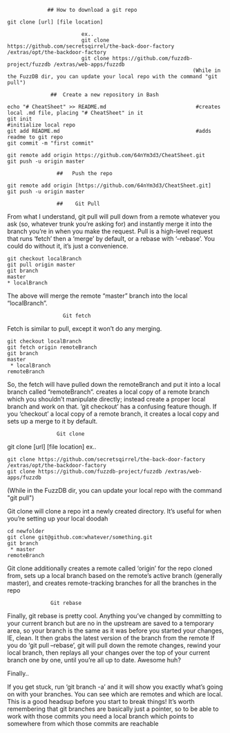                 ## How to download a git repo

~~~~~~~~~~~~~~~~~~~~~~~~~~~~~~~~~
git clone [url] [file location]
~~~~~~~~~~~~~~~~~~~~~~~~~~~~~~~~~

                            ex..
                            git clone https://github.com/secretsqirrel/the-back-door-factory /extras/opt/the-backdoor-factory
                            git clone https://github.com/fuzzdb-project/fuzzdb /extras/web-apps/fuzzdb
                                                                (While in the FuzzDB dir, you can update your local repo with the command "git pull")
                                                                
                  ##  Create a new repository in Bash

~~~~~~~~~~~~~~~~~~~~~~~~~~~~~~~~~
echo "# CheatSheet" >> README.md                             #creates local .md file, placing "# CheatSheet" in it
git init                                                     #initialize local repo
git add README.md                                            #adds readme to git repo
git commit -m "first commit"

git remote add origin https://github.com/64nYm3d3/CheatSheet.git
git push -u origin master
~~~~~~~~~~~~~~~~~~~~~~~~~~~~~~~~~

                    ##   Push the repo
                       
 ~~~~~~~~~~~~~~~~~~~~~~~~~~~~~~~~~                      
git remote add origin [https://github.com/64nYm3d3/CheatSheet.git]
git push -u origin master
~~~~~~~~~~~~~~~~~~~~~~~~~~~~~~~~~

                    ##    Git Pull

From what I understand, git pull will pull down from a remote  whatever you ask (so, whatever trunk you’re asking for) and instantly  merge it into the branch you’re in when you make the request. Pull is a  high-level request that runs ‘fetch’ then a ‘merge’ by default, or a  rebase with ‘–rebase’. You could do without it, it’s just a convenience.


~~~~~~~~~~~~~~~~~~~~~~~~~~~~~~~~~
git checkout localBranch
git pull origin master
git branch
master
* localBranch
~~~~~~~~~~~~~~~~~~~~~~~~~~~~~~~~~


The above will merge the remote “master” branch into the local “localBranch”.


                      Git fetch

Fetch is similar to pull, except it won’t do any merging.

~~~~~~~~~~~~~~~~~~~~~~~~~~~~~~~~~
git checkout localBranch
git fetch origin remoteBranch
git branch
master
 * localBranch
remoteBranch
~~~~~~~~~~~~~~~~~~~~~~~~~~~~~~~~~

So, the fetch will have pulled down the remoteBranch and put it into a local branch called “remoteBranch”.  creates a local copy of a remote branch which you shouldn’t manipulate  directly; instead create a proper local branch and work on that. ‘git  checkout’ has a confusing feature though. If you ‘checkout’ a local copy  of a remote branch, it creates a local copy and sets up a merge to it  by default.


                    Git clone

git clone [url] [file location]
                            ex..
                          
~~~~~~~~~~~~~~~~~~~~~~~~~~~~~~~~~
git clone https://github.com/secretsqirrel/the-back-door-factory /extras/opt/the-backdoor-factory
git clone https://github.com/fuzzdb-project/fuzzdb /extras/web-apps/fuzzdb
~~~~~~~~~~~~~~~~~~~~~~~~~~~~~~~~~

 (While in the FuzzDB dir, you can update your local repo with the command "git pull")
 
 
Git clone will clone a repo int a newly created directory. It’s useful for when you’re setting up your local doodah


~~~~~~~~~~~~~~~~~~~~~~~~~~~~~~~~~
cd newfolder
git clone git@github.com:whatever/something.git
git branch
 * master
remoteBranch
~~~~~~~~~~~~~~~~~~~~~~~~~~~~~~~~~


Git clone additionally creates a remote called ‘origin’ for the repo  cloned from, sets up a local branch based on the remote’s active branch  (generally master), and creates remote-tracking branches for all the  branches in the repo


                  Git rebase

Finally, git rebase is pretty cool. Anything you’ve changed by  committing to your current branch but are no in the upstream are saved  to a temporary area, so your branch is the same as it was before you  started your changes, IE, clean. It then grabs the latest version of the branch from the remote If  you do ‘git pull –rebase’, git will pull down the remote changes,  rewind your local branch, then replays all your changes over the top of  your current branch one by one, until you’re all up to date. Awesome  huh?

Finally..

If you get stuck, run ‘git branch -a’ and it will show you exactly  what’s going on with your branches. You can see which are remotes and  which are local. This is a good headsup before you start to break  things! It’s worth remembering that git branches are basically just a  pointer, so to be able to work with those commits you need a local  branch which points to somewhere from which those commits are reachable
